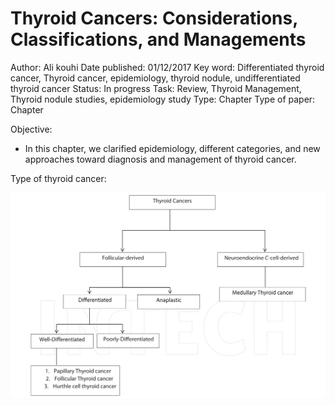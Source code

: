 # Thyroid Cancers: Considerations, Classifications, and Managements

Author: Ali kouhi
Date published: 01/12/2017
Key word: Differentiated thyroid cancer, Thyroid cancer, epidemiology, thyroid nodule, undifferentiated thyroid cancer
Status: In progress
Task: Review, Thyroid Management, Thyroid nodule studies, epidemiology study
Type: Chapter
Type of paper: Chapter

Objective:

- In this chapter, we clarified epidemiology, different categories, and new approaches toward diagnosis and management of thyroid cancer.

Type of thyroid cancer:

![image.png](Thyroid%20Cancers%20Considerations,%20Classifications,%20a%209653ed2377dc4ed98fe0873bf9286612/image.png)